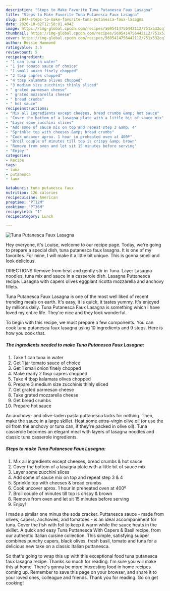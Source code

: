 ```yaml
---
description: "Steps to Make Favorite Tuna Putanesca Faux Lasagna"
title: "Steps to Make Favorite Tuna Putanesca Faux Lasagna"
slug: 2947-steps-to-make-favorite-tuna-putanesca-faux-lasagna
date: 2020-10-02T12:58:01.494Z
image: https://img-global.cpcdn.com/recipes/5695414756442112/751x532cq70/tuna-putanesca-faux-lasagna-recipe-main-photo.jpg
thumbnail: https://img-global.cpcdn.com/recipes/5695414756442112/751x532cq70/tuna-putanesca-faux-lasagna-recipe-main-photo.jpg
cover: https://img-global.cpcdn.com/recipes/5695414756442112/751x532cq70/tuna-putanesca-faux-lasagna-recipe-main-photo.jpg
author: Bessie Hammond
ratingvalue: 3.5
reviewcount: 5
recipeingredient:
- "1 can tuna in water"
- "1 jar tomato sauce of choice"
- "1 small onion finely chopped"
- "2 tbsp capres chopped"
- "4 tbsp kalamata olives chopped"
- "3 medium size zucchinis thinly sliced"
- " grated parmesan cheese"
- " grated mozzarella cheese"
- " bread crumbs"
- " hot sauce"
recipeinstructions:
- "Mix all ingredients except cheeses, bread crumbs &amp; hot sauce"
- "Cover the bottom of a lasagna plate with a little bit of sauce mix"
- "Layer some zucchini slices"
- "Add some of sauce mix on top and repeat step 3 &amp; 4"
- "Sprinkle top with cheeses &amp; bread crumbs"
- "Cook uncover aprox. 1 hour in preheated oven at 400º"
- "Broil couple of minutes till top is crispy &amp; brown"
- "Remove from oven and let sit 15 minutes before serving"
- "Enjoy!"
categories:
- Recipe
tags:
- tuna
- putanesca
- faux

katakunci: tuna putanesca faux 
nutrition: 126 calories
recipecuisine: American
preptime: "PT12M"
cooktime: "PT36M"
recipeyield: "1"
recipecategory: Lunch

---
```



![Tuna Putanesca Faux Lasagna](https://img-global.cpcdn.com/recipes/5695414756442112/751x532cq70/tuna-putanesca-faux-lasagna-recipe-main-photo.jpg)

Hey everyone, it's Louise, welcome to our recipe page. Today, we're going to prepare a special dish, tuna putanesca faux lasagna. It is one of my favorites. For mine, I will make it a little bit unique. This is gonna smell and look delicious.

DIRECTIONS Remove from heat and gently stir in Tuna. Layer Lasagna noodles, tuna mix and sauce in a casserole dish. Lasagna Puttanesca recipe: Lasagna with capers olives eggplant ricotta mozzarella and anchovy fillets.

Tuna Putanesca Faux Lasagna is one of the most well liked of recent trending meals on earth. It's easy, it is quick, it tastes yummy. It's enjoyed by millions daily. Tuna Putanesca Faux Lasagna is something which I have loved my entire life. They're nice and they look wonderful.


To begin with this recipe, we must prepare a few components. You can cook tuna putanesca faux lasagna using 10 ingredients and 9 steps. Here is how you cook that.

<!--inarticleads1-->

##### The ingredients needed to make Tuna Putanesca Faux Lasagna:

1. Take 1 can tuna in water
1. Get 1 jar tomato sauce of choice
1. Get 1 small onion finely chopped
1. Make ready 2 tbsp capres chopped
1. Take 4 tbsp kalamata olives chopped
1. Prepare 3 medium size zucchinis thinly sliced
1. Get  grated parmesan cheese
1. Take  grated mozzarella cheese
1. Get  bread crumbs
1. Prepare  hot sauce


An anchovy- and olive-laden pasta puttanesca lacks for nothing. Then, make the sauce in a large skillet. Heat some extra-virgin olive oil (or use the oil from the anchovy or tuna can, if they&#39;re packed in olive oil). Tuna casserole becomes an elegant meal with layers of lasagna noodles and classic tuna casserole ingredients. 

<!--inarticleads2-->

##### Steps to make Tuna Putanesca Faux Lasagna:

1. Mix all ingredients except cheeses, bread crumbs &amp; hot sauce
1. Cover the bottom of a lasagna plate with a little bit of sauce mix
1. Layer some zucchini slices
1. Add some of sauce mix on top and repeat step 3 &amp; 4
1. Sprinkle top with cheeses &amp; bread crumbs
1. Cook uncover aprox. 1 hour in preheated oven at 400º
1. Broil couple of minutes till top is crispy &amp; brown
1. Remove from oven and let sit 15 minutes before serving
1. Enjoy!


I made a similar one minus the soda cracker. Puttanesca sauce - made from olives, capers, anchovies, and tomatoes - is an ideal accompaniment for tuna. Cover the fish with foil to keep it warm while the sauce heats in the skillet. A quick and easy Tuna Puttanesca With Capers &amp; Basil recipe, from our authentic Italian cuisine collection. This simple, satisfying supper combines punchy capers, black olives, fresh basil, tomato and tuna for a delicious new take on a classic Italian puttanesca. 

So that's going to wrap this up with this exceptional food tuna putanesca faux lasagna recipe. Thanks so much for reading. I'm sure you will make this at home. There's gonna be more interesting food in home recipes coming up. Remember to save this page on your browser, and share it to your loved ones, colleague and friends. Thank you for reading. Go on get cooking!
